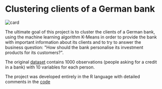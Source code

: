 # Clustering clients of a German bank

![card](https://s3.eu-central-1.amazonaws.com/euobs-media/527832f35e0efe6f5e2ef5a1b1e6850e.jpg)

The ultimate goal of this project is to cluster the clients of a German bank, using the machine learning algorithm K-Means in order to provide the bank with important information 
about its clients and to try to answer the business question: "How should the bank personalise its investment products for its customers?".

The original [dataset](https://www.kaggle.com/uciml/german-credit) contains 1000 observations (people asking for a credit in a bank) with 10 variables for each person.

The project was developed entirely in the R language with detailed comments in the [code](german_credit.r)
